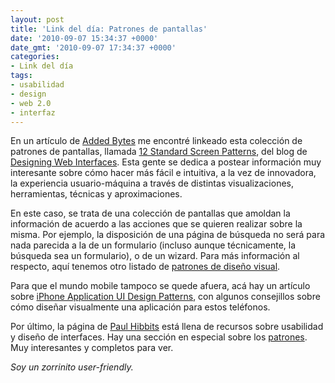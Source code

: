 ```yaml
---
layout: post
title: 'Link del día: Patrones de pantallas'
date: '2010-09-07 15:34:37 +0000'
date_gmt: '2010-09-07 17:34:37 +0000'
categories:
- Link del día
tags:
- usabilidad
- design
- web 2.0
- interfaz
---
```


En un artículo de [Added Bytes](http://www.addedbytes.com/blog/a-collection-of-screen-patterns/) me encontré linkeado esta colección de patrones de pantallas, llamada [12 Standard Screen Patterns](http://designingwebinterfaces.com/designing-web-interfaces-12-screen-patterns), del blog de [Designing Web Interfaces](http://designingwebinterfaces.com/). Esta gente se dedica a postear información muy interesante sobre cómo hacer más fácil e intuitiva, a la vez de innovadora, la experiencia usuario-máquina a través de distintas visualizaciones, herramientas, técnicas y aproximaciones.

En este caso, se trata de una colección de pantallas que amoldan la información de acuerdo a las acciones que se quieren realizar sobre la misma. Por ejemplo, la disposición de una página de búsqueda no será para nada parecida a la de un formulario (incluso aunque técnicamente, la búsqueda sea un formulario), o de un wizard. Para más información al respecto, aquí tenemos otro listado de [patrones de diseño visual](http://www.cs.helsinki.fi/u/salaakso/patterns/).

Para que el mundo mobile tampoco se quede afuera, acá hay un artículo sobre [iPhone Application UI Design Patterns](http://flyosity.com/application-design/iphone-application-design-patterns.php), con algunos consejillos sobre cómo diseñar visualmente una aplicación para estos teléfonos.

Por último, la página de [Paul Hibbits](http://www.paulhibbitts.com/) está llena de recursos sobre usabilidad y diseño de interfaces. Hay una sección en especial sobre los [patrones](http://www.paulhibbitts.com/usability-ucd-ux-recommended-links-and-tools.html#Patterns). Muy interesantes y completos para ver.

_Soy un zorrinito user-friendly._
